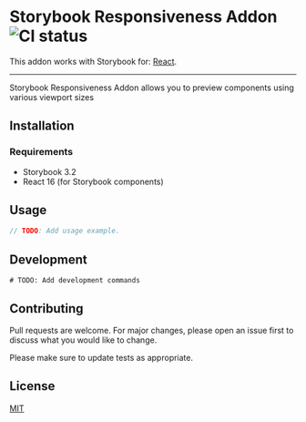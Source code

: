 # Storybook Responsiveness Addon ![CI status][CI Badge Link]

This addon works with Storybook for: [React][Storybook React Link].

---

Storybook Responsiveness Addon allows you to preview components using various viewport sizes

## Installation

### Requirements
* Storybook 3.2
* React 16 (for Storybook components)

## Usage

```js
// TODO: Add usage example.
```

## Development
```shell
# TODO: Add development commands
```

## Contributing
Pull requests are welcome. For major changes, please open an issue first to discuss what you would like to change.

Please make sure to update tests as appropriate.

## License
[MIT](https://choosealicense.com/licenses/mit/)

[CI Badge Link]:
https://circleci.com/gh/strothj/storybook-addon-responsiveness.svg?style=svg&circle-token=797428558e2f865d3a299e10bae721d3d1dd5fd8

[Storybook React Link]:
https://github.com/storybooks/storybook/tree/master/app/react
